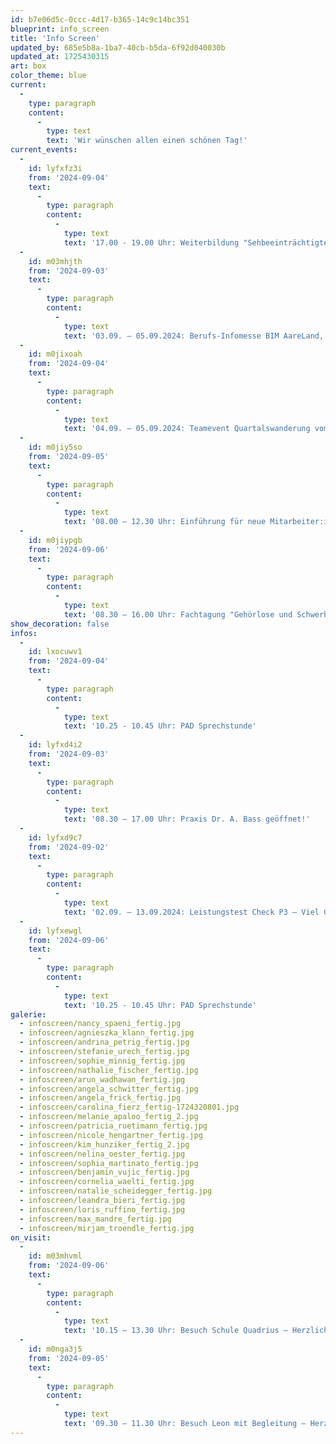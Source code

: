 ```yaml
---
id: b7e06d5c-0ccc-4d17-b365-14c9c14bc351
blueprint: info_screen
title: 'Info Screen'
updated_by: 685e5b8a-1ba7-40cb-b5da-6f92d040030b
updated_at: 1725430315
art: box
color_theme: blue
current:
  -
    type: paragraph
    content:
      -
        type: text
        text: 'Wir wünschen allen einen schönen Tag!'
current_events:
  -
    id: lyfxfz3i
    from: '2024-09-04'
    text:
      -
        type: paragraph
        content:
          -
            type: text
            text: '17.00 - 19.00 Uhr: Weiterbildung "Sehbeeinträchtigte Kinder im Unterricht", Aula - Herzlich willkommen!'
  -
    id: m03mhjth
    from: '2024-09-03'
    text:
      -
        type: paragraph
        content:
          -
            type: text
            text: '03.09. – 05.09.2024: Berufs-Infomesse BIM AareLand, Olten'
  -
    id: m0jixoah
    from: '2024-09-04'
    text:
      -
        type: paragraph
        content:
          -
            type: text
            text: '04.09. – 05.09.2024: Teamevent Quartalswanderung vom Brückenjahr – Viel Vergnügen!'
  -
    id: m0jiy5so
    from: '2024-09-05'
    text:
      -
        type: paragraph
        content:
          -
            type: text
            text: '08.00 – 12.30 Uhr: Einführung für neue Mitarbeiter:innen, Teil 2, Aula – Viel Vergnügen!'
  -
    id: m0jiypgb
    from: '2024-09-06'
    text:
      -
        type: paragraph
        content:
          -
            type: text
            text: '08.30 – 16.00 Uhr: Fachtagung "Gehörlose und Schwerhörige erfolgreich in den Arbeitsmarkt integrieren", Aula – Viel Vergnügen!'
show_decoration: false
infos:
  -
    id: lxocuwv1
    from: '2024-09-04'
    text:
      -
        type: paragraph
        content:
          -
            type: text
            text: '10.25 - 10.45 Uhr: PAD Sprechstunde'
  -
    id: lyfxd4i2
    from: '2024-09-03'
    text:
      -
        type: paragraph
        content:
          -
            type: text
            text: '08.30 – 17.00 Uhr: Praxis Dr. A. Bass geöffnet!'
  -
    id: lyfxd9c7
    from: '2024-09-02'
    text:
      -
        type: paragraph
        content:
          -
            type: text
            text: '02.09. – 13.09.2024: Leistungstest Check P3 – Viel Glück!'
  -
    id: lyfxewgl
    from: '2024-09-06'
    text:
      -
        type: paragraph
        content:
          -
            type: text
            text: '10.25 - 10.45 Uhr: PAD Sprechstunde'
galerie:
  - infoscreen/nancy_spaeni_fertig.jpg
  - infoscreen/agnieszka_klann_fertig.jpg
  - infoscreen/andrina_petrig_fertig.jpg
  - infoscreen/stefanie_urech_fertig.jpg
  - infoscreen/sophie_minnig_fertig.jpg
  - infoscreen/nathalie_fischer_fertig.jpg
  - infoscreen/arun_wadhawan_fertig.jpg
  - infoscreen/angela_schwitter_fertig.jpg
  - infoscreen/angela_frick_fertig.jpg
  - infoscreen/carolina_fierz_fertig-1724320801.jpg
  - infoscreen/melanie_apaloo_fertig_2.jpg
  - infoscreen/patricia_ruetimann_fertig.jpg
  - infoscreen/nicole_hengartner_fertig.jpg
  - infoscreen/kim_hunziker_fertig_2.jpg
  - infoscreen/nelina_oester_fertig.jpg
  - infoscreen/sophia_martinato_fertig.jpg
  - infoscreen/benjamin_vujic_fertig.jpg
  - infoscreen/cornelia_waelti_fertig.jpg
  - infoscreen/natalie_scheidegger_fertig.jpg
  - infoscreen/leandra_bieri_fertig.jpg
  - infoscreen/loris_ruffino_fertig.jpg
  - infoscreen/max_mandre_fertig.jpg
  - infoscreen/mirjam_troendle_fertig.jpg
on_visit:
  -
    id: m03mhvml
    from: '2024-09-06'
    text:
      -
        type: paragraph
        content:
          -
            type: text
            text: '10.15 – 13.30 Uhr: Besuch Schule Quadrius – Herzlich willkommen!'
  -
    id: m0nga3j5
    from: '2024-09-05'
    text:
      -
        type: paragraph
        content:
          -
            type: text
            text: '09.30 – 11.30 Uhr: Besuch Leon mit Begleitung – Herzlich willkommen!'
---
```

